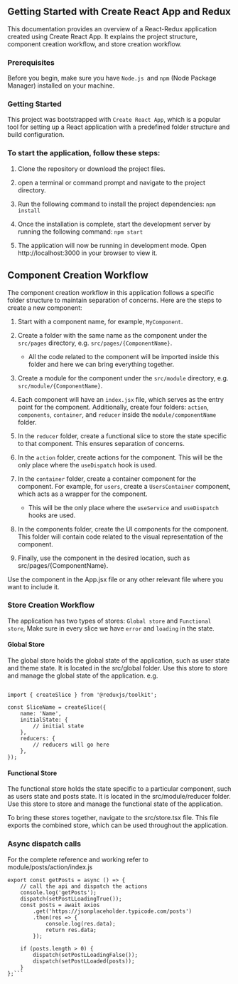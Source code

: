 ## Getting Started with Create React App and Redux

This documentation provides an overview of a React-Redux application created using Create React App. It explains the project structure, component creation workflow, and store creation workflow.

### Prerequisites

Before you begin, make sure you have `Node.js `and `npm` (Node Package Manager) installed on your machine.

### Getting Started

This project was bootstrapped with `Create React App`, which is a popular tool for setting up a React application with a predefined folder structure and build configuration.

### To start the application, follow these steps:

1. Clone the repository or download the project files.

2. open a terminal or command prompt and navigate to the project directory.

3. Run the following command to install the project dependencies: `npm install`
4. Once the installation is complete, start the development server by running the following command:
   `npm start`
5. The application will now be running in development mode. Open http://localhost:3000 in your browser to view it.

## Component Creation Workflow

The component creation workflow in this application follows a specific folder structure to maintain separation of concerns. Here are the steps to create a new component:

1. Start with a component name, for example, `MyComponent`.

2. Create a folder with the same name as the component under the `src/pages` directory, e.g. `src/pages/{ComponentName}`.

      - All the code related to the component will be imported inside this folder and here we can bring everything together.

3. Create a module for the component under the `src/module` directory, e.g. `src/module/{ComponentName}`.

4. Each component will have an `index.jsx` file, which serves as the entry point for the component. Additionally, create four folders: `action`, `components`, `container`, and `reducer` inside the `module/componentName` folder.

5. In the `reducer` folder, create a functional slice to store the state specific to that component. This ensures separation of concerns.

6. In the `action` folder, create actions for the component. This will be the only place where the `useDispatch` hook is used.

7. In the `container` folder, create a container component for the component. For example, for `users`, create a `UsersContainer` component, which acts as a wrapper for the component.

      - This will be the only place where the `useService` and `useDispatch` hooks are used.

8. In the components folder, create the UI components for the component. This folder will contain code related to the visual representation of the component.

9. Finally, use the component in the desired location, such as src/pages/{ComponentName}.

Use the component in the App.jsx file or any other relevant file where you want to include it.

### Store Creation Workflow

The application has two types of stores: `Global store` and `Functional store`, Make sure in every slice we have `error` and `loading` in the state.

#### Global Store

The global store holds the global state of the application, such as user state and theme state. It is located in the src/global folder. Use this store to store and manage the global state of the application.
e.g.

```// We will have all the global users here

import { createSlice } from '@reduxjs/toolkit';

const SliceName = createSlice({
	name: 'Name',
	initialState: {
		// initial state
	},
	reducers: {
		// reducers will go here
	},
});
```

#### Functional Store

The functional store holds the state specific to a particular component, such as users state and posts state. It is located in the src/module/reducer folder. Use this store to store and manage the functional state of the application.

To bring these stores together, navigate to the src/store.tsx file. This file exports the combined store, which can be used throughout the application.

### Async dispatch calls

For the complete reference and working refer to module/posts/action/index.js

````
export const getPosts = async () => {
	// call the api and dispatch the actions
	console.log('getPosts');
	dispatch(setPostLLoadingTrue());
	const posts = await axios
		.get('https://jsonplaceholder.typicode.com/posts')
		.then(res => {
			console.log(res.data);
			return res.data;
		});

	if (posts.length > 0) {
		dispatch(setPostLLoadingFalse());
		dispatch(setPostLLoaded(posts));
	}
};```
````
